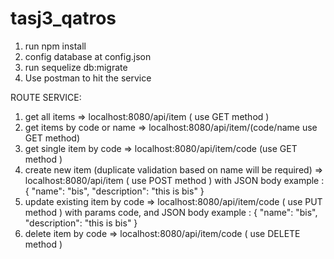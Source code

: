 # tasj3_qatros

1. run npm install
2. config database at config.json
3. run sequelize db:migrate
4. Use postman to hit the service


ROUTE SERVICE: 
1. get all items => localhost:8080/api/item ( use GET method )
2. get items by code or name => localhost:8080/api/item/(code/name use GET method) 
3. get single item by code => localhost:8080/api/item/code (use GET method )
4. create new item (duplicate validation based on name will be required) => localhost:8080/api/item ( use POST method ) 
   with JSON body example :
   {
    "name": "bis",
    "description": "this is bis"
   }
5. update existing item by code => localhost:8080/api/item/code ( use PUT method ) 
   with params code, and JSON body example :
   {
    "name": "bis",
    "description": "this is bis"
   }
6. delete item by code =>  localhost:8080/api/item/code ( use DELETE method )
